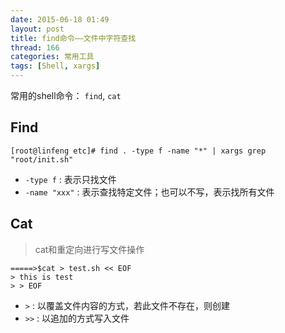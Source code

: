 ```yaml
---
date: 2015-06-18 01:49
layout: post
title: find命令——文件中字符查找
thread: 166
categories: 常用工具
tags: [Shell, xargs]
---
```


常用的shell命令： `find`, `cat`

<!-- more -->

## Find

``` shell
[root@linfeng etc]# find . -type f -name "*" | xargs grep "root/init.sh"
```

* `-type f` : 表示只找文件
* `-name "xxx"` :  表示查找特定文件；也可以不写，表示找所有文件

## Cat

>cat和重定向进行写文件操作

``` shell
=====>$cat > test.sh << EOF
> this is test
> > EOF
```

* `>` : 以覆盖文件内容的方式，若此文件不存在，则创建
* `>>` : 以追加的方式写入文件

